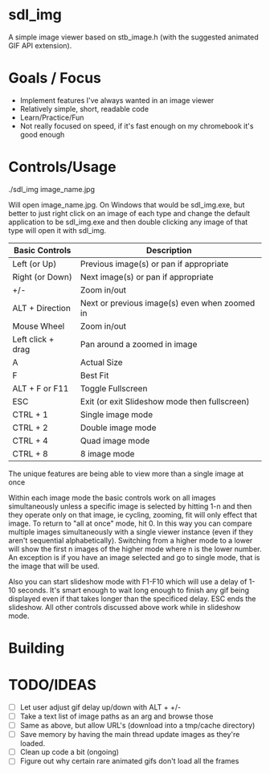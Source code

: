 sdl_img
=======

A simple image viewer based on stb_image.h (with the suggested animated GIF API extension).

Goals / Focus
=============
* Implement features I've always wanted in an image viewer
* Relatively simple, short, readable code
* Learn/Practice/Fun
* Not really focused on speed, if it's fast enough on my chromebook it's good enough

Controls/Usage
==============
./sdl_img image_name.jpg

Will open image_name.jpg.  On Windows that would be sdl_img.exe, but better
to just right click on an image of each type and change the default application
to be sdl_img.exe and then double clicking any image of that type will open it
with sdl_img.

| Basic Controls    | Description |
| ------------------|-------------|
| Left (or Up)      | Previous image(s) or pan if appropriate |
| Right (or Down)   | Next image(s) or pan if appropriate |
| +/-               | Zoom in/out |
| ALT + Direction   | Next or previous image(s) even when zoomed in |
| Mouse Wheel       | Zoom in/out |
| Left click + drag | Pan around a zoomed in image |
| A                 | Actual Size |
| F                 | Best Fit |
| ALT + F or F11    | Toggle Fullscreen |
| ESC               | Exit (or exit Slideshow mode then fullscreen) |
| CTRL + 1          | Single image mode |
| CTRL + 2          | Double image mode |
| CTRL + 4          | Quad image mode   |
| CTRL + 8          | 8 image mode      |

The unique features are being able to view more than a single image at once

Within each image mode the basic controls work on all images simultaneously
unless a specific image is selected by hitting 1-n and then they operate only
on that image, ie cycling, zooming, fit will only effect that image.
To return to "all at once" mode, hit 0.  In this way you can compare multiple
images simultaneously with a single viewer instance (even if they aren't sequential
alphabetically).  Switching from a higher mode to a lower will show the first n images
of the higher mode where n is the lower number.  An exception is if you have an
image selected and go to single mode, that is the image that will be used.

Also you can start slideshow mode with F1-F10 which will use a delay of 1-10 seconds.
It's smart enough to wait long enough to finish any gif being displayed even if that
takes longer than the specificed delay.  ESC ends the slideshow.  All other controls
discussed above work while in slideshow mode.

Building
========



TODO/IDEAS
==========
- [ ] Let user adjust gif delay up/down with ALT + +/-
- [ ] Take a text list of image paths as an arg and browse those
- [ ] Same as above, but allow URL's (download into a tmp/cache directory)
- [ ] Save memory by having the main thread update images as they're loaded.
- [ ] Clean up code a bit (ongoing)
- [ ] Figure out why certain rare animated gifs don't load all the frames
